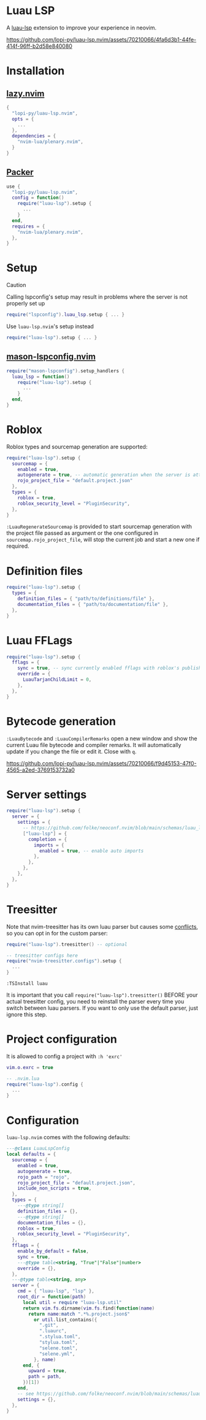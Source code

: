 # Luau LSP

A [luau-lsp](https://github.com/JohnnyMorganz/luau-lsp/) extension to improve your experience in neovim.

https://github.com/lopi-py/luau-lsp.nvim/assets/70210066/4fa6d3b1-44fe-414f-96ff-b2d58e840080

# Installation

## [lazy.nvim](https://github.com/folke/lazy.nvim)

```lua
{
  "lopi-py/luau-lsp.nvim",
  opts = {
    ...
  },
  dependencies = {
    "nvim-lua/plenary.nvim",
  }
}
```

## [Packer](https://github.com/wbthomason/packer.nvim)

```lua
use {
  "lopi-py/luau-lsp.nvim",
  config = function()
    require("luau-lsp").setup {
      ...
    }
  end,
  requires = {
    "nvim-lua/plenary.nvim",
  },
}
```

# Setup

> [!CAUTION]
> Calling lspconfig's setup may result in problems where the server is not properly set up
> ```lua
> require("lspconfig").luau_lsp.setup { ... }
> ```
> Use `luau-lsp.nvim`'s setup instead
> ```lua
> require("luau-lsp").setup { ... }
> ```

## [mason-lspconfig.nvim](https://github.com/williamboman/mason-lspconfig.nvim)

```lua
require("mason-lspconfig").setup_handlers {
  luau_lsp = function()
    require("luau-lsp").setup {
      ...
    }
  end,
}
```

# Roblox

Roblox types and sourcemap generation are supported:

```lua
require("luau-lsp").setup {
  sourcemap = {
    enabled = true,
    autogenerate = true, -- automatic generation when the server is attached
    rojo_project_file = "default.project.json"
  },
  types = {
    roblox = true,
    roblox_security_level = "PluginSecurity",
  },
}
```

`:LuauRegenerateSourcemap` is provided to start sourcemap generation with the project file passed as argument or the one configured in `sourcemap.rojo_project_file`, will stop the current job and start a new one if required.

# Definition files

```lua
require("luau-lsp").setup {
  types = {
    definition_files = { "path/to/definitions/file" },
    documentation_files = { "path/to/documentation/file" },
  },
}
```

# Luau FFLags

```lua
require("luau-lsp").setup {
  fflags = {
    sync = true, -- sync currently enabled fflags with roblox's published fflags
    override = {
      LuauTarjanChildLimit = 0,
    },
  },
}
```

# Bytecode generation

`:LuauBytecode` and `:LuauCompilerRemarks` open a new window and show the current Luau file bytecode and compiler remarks. It will automatically update if you change the file or edit it. Close with `q`.

https://github.com/lopi-py/luau-lsp.nvim/assets/70210066/f9d45153-47f0-4565-a2ed-3769153732a0

# Server settings

```lua
require("luau-lsp").setup {
  server = {
    settings = {
      -- https://github.com/folke/neoconf.nvim/blob/main/schemas/luau_lsp.json
      ["luau-lsp"] = {
        completion = {
          imports = {
            enabled = true, -- enable auto imports
          },
        },
      },
    },
  },
}
```

# Treesitter

Note that nvim-treesitter has its own luau parser but causes some [conflicts](https://github.com/polychromatist/tree-sitter-luau#note-on-the-neovim-case), so you can opt in for the custom parser:

```lua
require("luau-lsp").treesitter() -- optional

-- treesitter configs here
require("nvim-treesitter.configs").setup {
  ...
}
```

`:TSInstall luau`

It is important that you call `require("luau-lsp").treesitter()` BEFORE your actual treesitter config, you need to reinstall the parser every time you switch between luau parsers.
If you want to only use the default parser, just ignore this step.

# Project configuration

It is allowed to config a project with `:h 'exrc'`

```lua
vim.o.exrc = true
```

```lua
-- .nvim.lua
require("luau-lsp").config {
  ...
}
```

# Configuration

`luau-lsp.nvim` comes with the following defaults:

```lua
---@class LuauLspConfig
local defaults = {
  sourcemap = {
    enabled = true,
    autogenerate = true,
    rojo_path = "rojo",
    rojo_project_file = "default.project.json",
    include_non_scripts = true,
  },
  types = {
    ---@type string[]
    definition_files = {},
    ---@type string[]
    documentation_files = {},
    roblox = true,
    roblox_security_level = "PluginSecurity",
  },
  fflags = {
    enable_by_default = false,
    sync = true,
    ---@type table<string, "True"|"False"|number>
    override = {},
  },
  ---@type table<string, any>
  server = {
    cmd = { "luau-lsp", "lsp" },
    root_dir = function(path)
      local util = require "luau-lsp.util"
      return vim.fs.dirname(vim.fs.find(function(name)
        return name:match ".*%.project.json$"
          or util.list_contains({
            ".git",
            ".luaurc",
            ".stylua.toml",
            "stylua.toml",
            "selene.toml",
            "selene.yml",
          }, name)
      end, {
        upward = true,
        path = path,
      })[1])
    end,
    -- see https://github.com/folke/neoconf.nvim/blob/main/schemas/luau_lsp.json
    settings = {},
  },
}
```
